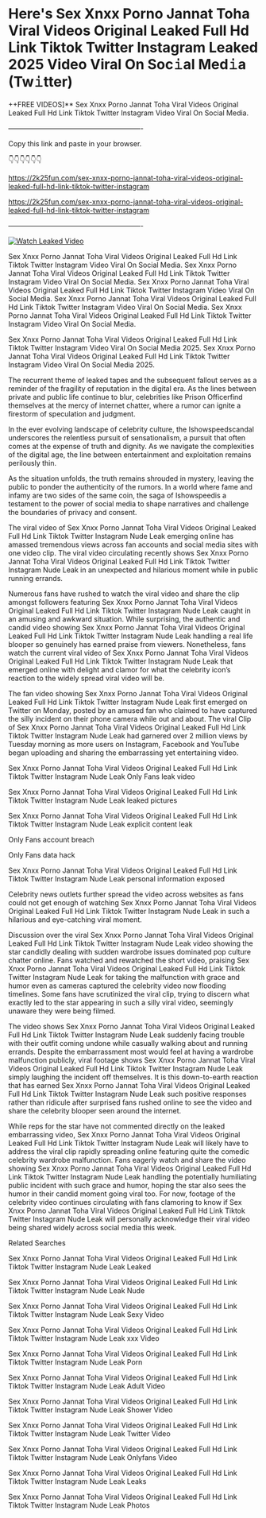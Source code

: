 # Here's Sex ️Xnxx ️Porno Jannat Toha Viral Videos Original Leaked Full Hd Link Tiktok Twitter Instagram Leaked 2025 Video Viral On Soc𝚒al Med𝚒a (Tw𝚒tter)

++FREE VIDEOS]** Sex ️Xnxx ️Porno Jannat Toha Viral Videos Original Leaked Full Hd Link Tiktok Twitter Instagram Video Viral On Social Media.

———————————————————-

Copy this link and paste in your browser.

👇👇👇👇👇👇

https://2k25fun.com/sex-️xnxx-️porno-jannat-toha-viral-videos-original-leaked-full-hd-link-tiktok-twitter-instagram

https://2k25fun.com/sex-️xnxx-️porno-jannat-toha-viral-videos-original-leaked-full-hd-link-tiktok-twitter-instagram

———————————————————-

[![Watch Leaked Video](https://miro.medium.com/v2/resize:fit:828/format:webp/1*cilzJN44JGOrTw9NJCrNHA.gif "Watch Leaked Video")](https://2k25fun.com/sex-️xnxx-️porno-jannat-toha-viral-videos-original-leaked-full-hd-link-tiktok-twitter-instagram)

Sex ️Xnxx ️Porno Jannat Toha Viral Videos Original Leaked Full Hd Link Tiktok Twitter Instagram Video Viral On Social Media. Sex ️Xnxx ️Porno Jannat Toha Viral Videos Original Leaked Full Hd Link Tiktok Twitter Instagram Video Viral On Social Media. Sex ️Xnxx ️Porno Jannat Toha Viral Videos Original Leaked Full Hd Link Tiktok Twitter Instagram Video Viral On Social Media. Sex ️Xnxx ️Porno Jannat Toha Viral Videos Original Leaked Full Hd Link Tiktok Twitter Instagram Video Viral On Social Media. Sex ️Xnxx ️Porno Jannat Toha Viral Videos Original Leaked Full Hd Link Tiktok Twitter Instagram Video Viral On Social Media.

Sex ️Xnxx ️Porno Jannat Toha Viral Videos Original Leaked Full Hd Link Tiktok Twitter Instagram Video Viral On Social Media 2025. Sex ️Xnxx ️Porno Jannat Toha Viral Videos Original Leaked Full Hd Link Tiktok Twitter Instagram Video Viral On Social Media 2025.

The recurrent theme of leaked tapes and the subsequent fallout serves as a reminder of the fragility of reputation in the digital era. As the lines between private and public life continue to blur, celebrities like Prison Officerfind themselves at the mercy of internet chatter, where a rumor can ignite a firestorm of speculation and judgment.

In the ever evolving landscape of celebrity culture, the Ishowspeedscandal underscores the relentless pursuit of sensationalism, a pursuit that often comes at the expense of truth and dignity. As we navigate the complexities of the digital age, the line between entertainment and exploitation remains perilously thin.

As the situation unfolds, the truth remains shrouded in mystery, leaving the public to ponder the authenticity of the rumors. In a world where fame and infamy are two sides of the same coin, the saga of Ishowspeedis a testament to the power of social media to shape narratives and challenge the boundaries of privacy and consent.

The viral video of Sex ️Xnxx ️Porno Jannat Toha Viral Videos Original Leaked Full Hd Link Tiktok Twitter Instagram Nude Leak emerging online has amassed tremendous views across fan accounts and social media sites with one video clip. The viral video circulating recently shows Sex ️Xnxx ️Porno Jannat Toha Viral Videos Original Leaked Full Hd Link Tiktok Twitter Instagram Nude Leak in an unexpected and hilarious moment while in public running errands.

Numerous fans have rushed to watch the viral video and share the clip amongst followers featuring Sex ️Xnxx ️Porno Jannat Toha Viral Videos Original Leaked Full Hd Link Tiktok Twitter Instagram Nude Leak caught in an amusing and awkward situation. While surprising, the authentic and candid video showing Sex ️Xnxx ️Porno Jannat Toha Viral Videos Original Leaked Full Hd Link Tiktok Twitter Instagram Nude Leak handling a real life blooper so genuinely has earned praise from viewers. Nonetheless, fans watch the current viral video of Sex ️Xnxx ️Porno Jannat Toha Viral Videos Original Leaked Full Hd Link Tiktok Twitter Instagram Nude Leak that emerged online with delight and clamor for what the celebrity icon’s reaction to the widely spread viral video will be.

The fan video showing Sex ️Xnxx ️Porno Jannat Toha Viral Videos Original Leaked Full Hd Link Tiktok Twitter Instagram Nude Leak first emerged on Twitter on Monday, posted by an amused fan who claimed to have captured the silly incident on their phone camera while out and about. The viral Clip of Sex ️Xnxx ️Porno Jannat Toha Viral Videos Original Leaked Full Hd Link Tiktok Twitter Instagram Nude Leak had garnered over 2 million views by Tuesday morning as more users on Instagram, Facebook and YouTube began uploading and sharing the embarrassing yet entertaining video.

Sex ️Xnxx ️Porno Jannat Toha Viral Videos Original Leaked Full Hd Link Tiktok Twitter Instagram Nude Leak Only Fans leak video

Sex ️Xnxx ️Porno Jannat Toha Viral Videos Original Leaked Full Hd Link Tiktok Twitter Instagram Nude Leak leaked pictures

Sex ️Xnxx ️Porno Jannat Toha Viral Videos Original Leaked Full Hd Link Tiktok Twitter Instagram Nude Leak explicit content leak

Only Fans account breach

Only Fans data hack

Sex ️Xnxx ️Porno Jannat Toha Viral Videos Original Leaked Full Hd Link Tiktok Twitter Instagram Nude Leak personal information exposed

Celebrity news outlets further spread the video across websites as fans could not get enough of watching Sex ️Xnxx ️Porno Jannat Toha Viral Videos Original Leaked Full Hd Link Tiktok Twitter Instagram Nude Leak in such a hilarious and eye-catching viral moment.

Discussion over the viral Sex ️Xnxx ️Porno Jannat Toha Viral Videos Original Leaked Full Hd Link Tiktok Twitter Instagram Nude Leak video showing the star candidly dealing with sudden wardrobe issues dominated pop culture chatter online. Fans watched and rewatched the short video, praising Sex ️Xnxx ️Porno Jannat Toha Viral Videos Original Leaked Full Hd Link Tiktok Twitter Instagram Nude Leak for taking the malfunction with grace and humor even as cameras captured the celebrity video now flooding timelines. Some fans have scrutinized the viral clip, trying to discern what exactly led to the star appearing in such a silly viral video, seemingly unaware they were being filmed.

The video shows Sex ️Xnxx ️Porno Jannat Toha Viral Videos Original Leaked Full Hd Link Tiktok Twitter Instagram Nude Leak suddenly facing trouble with their outfit coming undone while casually walking about and running errands. Despite the embarrassment most would feel at having a wardrobe malfunction publicly, viral footage shows Sex ️Xnxx ️Porno Jannat Toha Viral Videos Original Leaked Full Hd Link Tiktok Twitter Instagram Nude Leak simply laughing the incident off themselves. It is this down-to-earth reaction that has earned Sex ️Xnxx ️Porno Jannat Toha Viral Videos Original Leaked Full Hd Link Tiktok Twitter Instagram Nude Leak such positive responses rather than ridicule after surprised fans rushed online to see the video and share the celebrity blooper seen around the internet.

While reps for the star have not commented directly on the leaked embarrassing video, Sex ️Xnxx ️Porno Jannat Toha Viral Videos Original Leaked Full Hd Link Tiktok Twitter Instagram Nude Leak will likely have to address the viral clip rapidly spreading online featuring quite the comedic celebrity wardrobe malfunction. Fans eagerly watch and share the video showing Sex ️Xnxx ️Porno Jannat Toha Viral Videos Original Leaked Full Hd Link Tiktok Twitter Instagram Nude Leak handling the potentially humiliating public incident with such grace and humor, hoping the star also sees the humor in their candid moment going viral too. For now, footage of the celebrity video continues circulating with fans clamoring to know if Sex ️Xnxx ️Porno Jannat Toha Viral Videos Original Leaked Full Hd Link Tiktok Twitter Instagram Nude Leak will personally acknowledge their viral video being shared widely across social media this week.

Related Searches

Sex ️Xnxx ️Porno Jannat Toha Viral Videos Original Leaked Full Hd Link Tiktok Twitter Instagram Nude Leak Leaked

Sex ️Xnxx ️Porno Jannat Toha Viral Videos Original Leaked Full Hd Link Tiktok Twitter Instagram Nude Leak Nude

Sex ️Xnxx ️Porno Jannat Toha Viral Videos Original Leaked Full Hd Link Tiktok Twitter Instagram Nude Leak Sexy Video

Sex ️Xnxx ️Porno Jannat Toha Viral Videos Original Leaked Full Hd Link Tiktok Twitter Instagram Nude Leak xxx Video

Sex ️Xnxx ️Porno Jannat Toha Viral Videos Original Leaked Full Hd Link Tiktok Twitter Instagram Nude Leak Porn

Sex ️Xnxx ️Porno Jannat Toha Viral Videos Original Leaked Full Hd Link Tiktok Twitter Instagram Nude Leak Adult Video

Sex ️Xnxx ️Porno Jannat Toha Viral Videos Original Leaked Full Hd Link Tiktok Twitter Instagram Nude Leak Shower Video

Sex ️Xnxx ️Porno Jannat Toha Viral Videos Original Leaked Full Hd Link Tiktok Twitter Instagram Nude Leak Twitter Video

Sex ️Xnxx ️Porno Jannat Toha Viral Videos Original Leaked Full Hd Link Tiktok Twitter Instagram Nude Leak Onlyfans Video

Sex ️Xnxx ️Porno Jannat Toha Viral Videos Original Leaked Full Hd Link Tiktok Twitter Instagram Nude Leak Leaks

Sex ️Xnxx ️Porno Jannat Toha Viral Videos Original Leaked Full Hd Link Tiktok Twitter Instagram Nude Leak Photos
